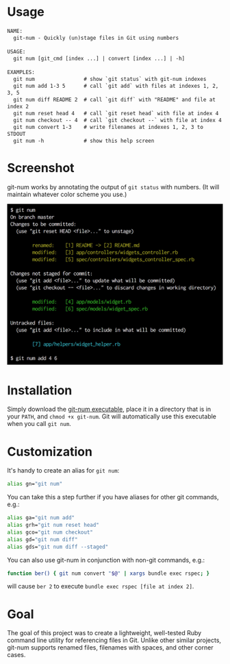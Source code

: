 # Usage

```
NAME:
  git-num - Quickly (un)stage files in Git using numbers

USAGE:
  git num [git_cmd [index ...] | convert [index ...] | -h]

EXAMPLES:
  git num                # show `git status` with git-num indexes
  git num add 1-3 5      # call `git add` with files at indexes 1, 2, 3, 5
  git num diff README 2  # call `git diff` with "README" and file at index 2
  git num reset head 4   # call `git reset head` with file at index 4
  git num checkout -- 4  # call `git checkout --` with file at index 4
  git num convert 1-3    # write filenames at indexes 1, 2, 3 to STDOUT
  git num -h             # show this help screen
```

# Screenshot

git-num works by annotating the output of `git status` with numbers. (It will
maintain whatever color scheme you use.)

<img src="https://raw.githubusercontent.com/schreifels/git-num/master/screenshot.jpg" width="550" alt="">

# Installation

Simply download the
[git-num executable](https://raw.githubusercontent.com/schreifels/git-num/master/git-num),
place it in a directory that is in your `PATH`, and `chmod +x git-num`. Git will
automatically use this executable when you call `git num`.

# Customization

It's handy to create an alias for `git num`:

```bash
alias gn="git num"
```

You can take this a step further if you have aliases for other git commands,
e.g.:

```bash
alias ga="git num add"
alias grh="git num reset head"
alias gco="git num checkout"
alias gd="git num diff"
alias gds="git num diff --staged"
```

You can also use git-num in conjunction with non-git commands, e.g.:

```bash
function ber() { git num convert "$@" | xargs bundle exec rspec; }
```

will cause `ber 2` to execute `bundle exec rspec [file at index 2]`.

# Goal

The goal of this project was to create a lightweight, well-tested Ruby command
line utility for referencing files in Git. Unlike other similar projects,
git-num supports renamed files, filenames with spaces, and other corner cases.
